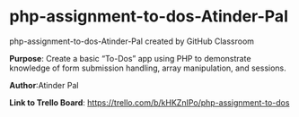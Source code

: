# php-assignment-to-dos-Atinder-Pal
php-assignment-to-dos-Atinder-Pal created by GitHub Classroom


**Purpose**: Create a basic “To-Dos” app using PHP to demonstrate knowledge of form submission handling, array manipulation, and sessions.

**Author**:Atinder Pal

**Link to Trello Board**: https://trello.com/b/kHKZnIPo/php-assignment-to-dos
